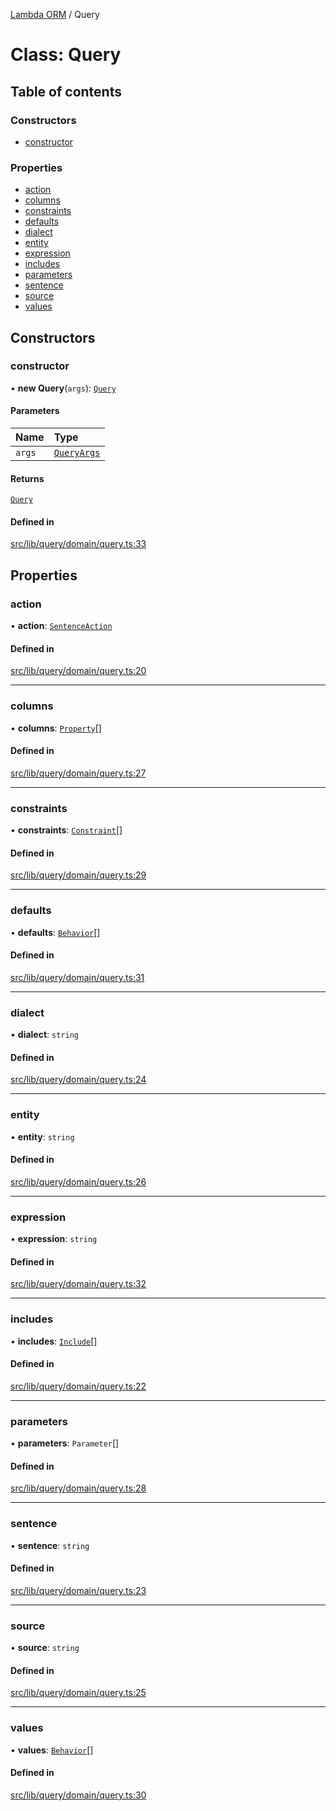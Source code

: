 [Lambda ORM](../README.md) / Query

# Class: Query

## Table of contents

### Constructors

- [constructor](Query.md#constructor)

### Properties

- [action](Query.md#action)
- [columns](Query.md#columns)
- [constraints](Query.md#constraints)
- [defaults](Query.md#defaults)
- [dialect](Query.md#dialect)
- [entity](Query.md#entity)
- [expression](Query.md#expression)
- [includes](Query.md#includes)
- [parameters](Query.md#parameters)
- [sentence](Query.md#sentence)
- [source](Query.md#source)
- [values](Query.md#values)

## Constructors

### constructor

• **new Query**(`args`): [`Query`](Query.md)

#### Parameters

| Name | Type |
| :------ | :------ |
| `args` | [`QueryArgs`](../interfaces/QueryArgs.md) |

#### Returns

[`Query`](Query.md)

#### Defined in

[src/lib/query/domain/query.ts:33](https://github.com/lambda-orm/lambdaorm/blob/61ef464db604bd933b79241155b2eeec50bb5452/src/lib/query/domain/query.ts#L33)

## Properties

### action

• **action**: [`SentenceAction`](../enums/SentenceAction.md)

#### Defined in

[src/lib/query/domain/query.ts:20](https://github.com/lambda-orm/lambdaorm/blob/61ef464db604bd933b79241155b2eeec50bb5452/src/lib/query/domain/query.ts#L20)

___

### columns

• **columns**: [`Property`](../interfaces/Property.md)[]

#### Defined in

[src/lib/query/domain/query.ts:27](https://github.com/lambda-orm/lambdaorm/blob/61ef464db604bd933b79241155b2eeec50bb5452/src/lib/query/domain/query.ts#L27)

___

### constraints

• **constraints**: [`Constraint`](../interfaces/Constraint.md)[]

#### Defined in

[src/lib/query/domain/query.ts:29](https://github.com/lambda-orm/lambdaorm/blob/61ef464db604bd933b79241155b2eeec50bb5452/src/lib/query/domain/query.ts#L29)

___

### defaults

• **defaults**: [`Behavior`](../interfaces/Behavior.md)[]

#### Defined in

[src/lib/query/domain/query.ts:31](https://github.com/lambda-orm/lambdaorm/blob/61ef464db604bd933b79241155b2eeec50bb5452/src/lib/query/domain/query.ts#L31)

___

### dialect

• **dialect**: `string`

#### Defined in

[src/lib/query/domain/query.ts:24](https://github.com/lambda-orm/lambdaorm/blob/61ef464db604bd933b79241155b2eeec50bb5452/src/lib/query/domain/query.ts#L24)

___

### entity

• **entity**: `string`

#### Defined in

[src/lib/query/domain/query.ts:26](https://github.com/lambda-orm/lambdaorm/blob/61ef464db604bd933b79241155b2eeec50bb5452/src/lib/query/domain/query.ts#L26)

___

### expression

• **expression**: `string`

#### Defined in

[src/lib/query/domain/query.ts:32](https://github.com/lambda-orm/lambdaorm/blob/61ef464db604bd933b79241155b2eeec50bb5452/src/lib/query/domain/query.ts#L32)

___

### includes

• **includes**: [`Include`](Include.md)[]

#### Defined in

[src/lib/query/domain/query.ts:22](https://github.com/lambda-orm/lambdaorm/blob/61ef464db604bd933b79241155b2eeec50bb5452/src/lib/query/domain/query.ts#L22)

___

### parameters

• **parameters**: `Parameter`[]

#### Defined in

[src/lib/query/domain/query.ts:28](https://github.com/lambda-orm/lambdaorm/blob/61ef464db604bd933b79241155b2eeec50bb5452/src/lib/query/domain/query.ts#L28)

___

### sentence

• **sentence**: `string`

#### Defined in

[src/lib/query/domain/query.ts:23](https://github.com/lambda-orm/lambdaorm/blob/61ef464db604bd933b79241155b2eeec50bb5452/src/lib/query/domain/query.ts#L23)

___

### source

• **source**: `string`

#### Defined in

[src/lib/query/domain/query.ts:25](https://github.com/lambda-orm/lambdaorm/blob/61ef464db604bd933b79241155b2eeec50bb5452/src/lib/query/domain/query.ts#L25)

___

### values

• **values**: [`Behavior`](../interfaces/Behavior.md)[]

#### Defined in

[src/lib/query/domain/query.ts:30](https://github.com/lambda-orm/lambdaorm/blob/61ef464db604bd933b79241155b2eeec50bb5452/src/lib/query/domain/query.ts#L30)
